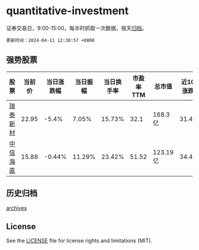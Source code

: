 # quantitative-investment

证券交易日，9:00-15:00，每半时抓取一次数据，按天[归档](archives)。

`更新时间：2024-04-11 12:30:57 +0800`

## 强势股票

|股票|当前价|当日涨跌幅|当日振幅|当日换手率|市盈率TTM|总市值|近10日涨跌幅|
|----|----|----|----|----|----|----|----|
|[瑞泰新材](https://xueqiu.com/S/SZ301238)|22.95|-5.4%|7.05%|15.73%|32.1|168.3亿|31.44%|
|[中信海直](https://xueqiu.com/S/SZ000099)|15.88|-0.44%|11.29%|23.42%|51.52|123.19亿|34.46%|

## 历史归档

[archives](archives)

## License

See the [LICENSE](LICENSE) file for license rights and limitations (MIT).
